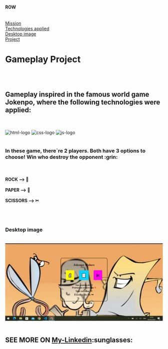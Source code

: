 <h4>ROW</h4>
<br>
<a href="#mission"> Mission </a>  
<br>
<a href="#technologies">  Technologies applied </a> 
<br>
<a href="#desktop"> Desktop image </a>
<br>
<a href="https://jokenpomaluco.netlify.app/"> Project <a/>
<br>
<h1> Gameplay Project </h1>
<br>
<br>
<h2 id="technologies"> Gameplay inspired in the famous world game Jokenpo, where the following technologies were applied:</h2>
<br>
<br>
<img src="https://img.shields.io/badge/HTML5-E34F26?style=for-the-badge&logo=html5&logoColor=white" alt="html-logo">
<img src="https://img.shields.io/badge/CSS-239120?&style=for-the-badge&logo=css3&logoColor=white" alt="css-logo">
<img src="https://img.shields.io/badge/JavaScript-F7DF1E?style=for-the-badge&logo=javascript&logoColor=black" alt="js-logo">
<br>
<br>
<h3 id="mission"> In these game, there`re 2 players. Both have 3 options to choose! Win who destroy the opponent :grin: </h3>
<br>
<h4>
  ROCK --> &#x1F5FF
  <br>
  <br>
  PAPER --> &#x1F4C3
  <br>
  <br>
  SCISSORS --> &#x2702
</h4>
<br>
<br>
<h3 id="desktop"> Desktop image </h3>
<br>
<img src="https://github.com/Ricardocrvg19/DesafioJkP/blob/main/desktop-jkp-atlz.png?raw=true" alt="desktop">
<br>
<br>
<h2> SEE MORE ON <a href="https://www.linkedin.com/in/ricardo-martins-r2730/">My-Linkedin</a>:sunglasses:</h2>
<br>
